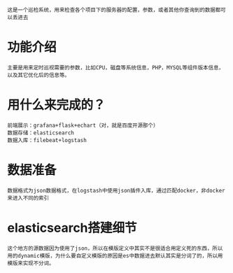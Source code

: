 ```
这是一个巡检系统，用来检查各个项目下的服务器的配置，参数，或者其他你查询到的数据都可以丢进去
```
# 功能介绍
```
主要是用来定时巡视需要的参数，比如CPU，磁盘等系统信息，PHP，MYSQL等组件版本信息，以及其它优化后的信息等。
```
# 用什么来完成的？
```
前端展示：grafana+flask+echart（对，就是百度开源那个）
数据存储：elasticsearch
数据入库：filebeat+logstash
```
# 数据准备
```
数据格式为json数据格式，在logstash中使用json插件入库，通过匹配docker，非docker来进入不同的索引
```

# elasticsearch搭建细节
```
这个地方的源数据因为使用了json，所以在模版定义中其实不是很适合用定义死的东西，所以用的dynamic模版，为什么要自定义模版的原因是es中数据进去默认其实是分词了的，所以用模版来实现不分词。
```
